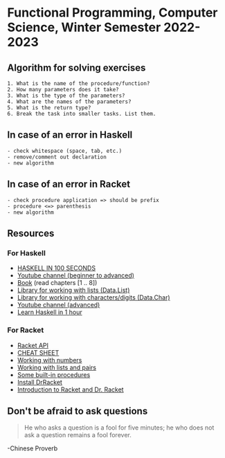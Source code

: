 # Functional Programming, Computer Science, Winter Semester 2022-2023

## Algorithm for solving exercises

    1. What is the name of the procedure/function?
    2. How many parameters does it take?
    3. What is the type of the parameters?
    4. What are the names of the parameters?
    5. What is the return type?
    6. Break the task into smaller tasks. List them.

## In case of an error in Haskell

    - check whitespace (space, tab, etc.)
    - remove/comment out declaration
    - new algorithm

## In case of an error in Racket

    - check procedure application => should be prefix
    - procedure <=> parenthesis
    - new algorithm

## Resources

### For Haskell

- [HASKELL IN 100 SECONDS](https://youtu.be/Qa8IfEeBJqk)
- [Youtube channel (beginner to advanced)](https://www.youtube.com/channel/UC3xdLFFsqG701QAyGJIPT1g/videos)
- [Book](http://learnyouahaskell.com/chapters) (read chapters [1 .. 8])
- [Library for working with lists (Data.List)](https://hackage.haskell.org/package/base-4.12.0.0/docs/Data-List.html)
- [Library for working with characters/digits (Data.Char)](https://hackage.haskell.org/package/base-4.12.0.0/docs/Data-Char.html)
- [Youtube channel (advanced)](https://www.youtube.com/c/Tsoding/videos)
- [Learn Haskell in 1 hour](https://www.youtube.com/watch?v=02_H3LjqMr8)

### For Racket

- [Racket API](https://docs.racket-lang.org/reference/)
- [CHEAT SHEET](https://docs.racket-lang.org/racket-cheat/index.html)
- [Working with numbers](https://docs.racket-lang.org/math/number-theory.html)
- [Working with lists and pairs](https://docs.racket-lang.org/reference/pairs.html)
- [Some built-in procedures](https://www.cs.cmu.edu/Groups/AI/html/r4rs/r4rs_8.html)
- [Install DrRacket](https://download.racket-lang.org/)
- [Introduction to Racket and Dr. Racket](https://www.youtube.com/playlist?list=PLXaqTeMx01E_eK1ZEpKvKL5KwSaj7cJW9)

## Don't be afraid to ask questions

> He who asks a question is a fool for five minutes; he who does not ask a question remains a fool forever.

-Chinese Proverb
